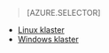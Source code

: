 > [AZURE.SELECTOR]
- [Linux klaster](../articles/hdinsight/hdinsight-hbase-tutorial-get-started-linux.md)
- [Windows klaster](../articles/hdinsight/hdinsight-hbase-tutorial-get-started.md)
